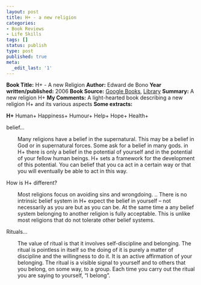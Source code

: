 ```yaml
---
layout: post
title: H+ - a new religion
categories:
- Book Reviews
- Life Skills
tags: []
status: publish
type: post
published: true
meta:
  _edit_last: '1'
---
```

<strong>Book Title:</strong> H+ - A new Religion
<strong> Author:</strong> Edward de Bono
<strong> Year written/published:</strong> 2006
<strong> Book Source:</strong> <a href="http://books.google.com/books?id=9QHXAAAACAAJ&amp;dq=H%2B+edward+de+bono">Google Books</a>, <a href="http://catalogue.nlb.gov.sg/cgi-bin/cw_cgi?fullRecord+15044+3002+12759639+1+0">Library</a>
<strong> Summary:</strong> A new religion H+
<strong> My Comments:</strong> A light-hearted book describing a new religion H+ and its various aspects
<strong> Some extracts:</strong>

<strong>H+</strong>
Human+
Happiness+
Humour+
Help+
Hope+
Health+

belief…
<p style="padding-left: 30px;">Many religions have a belief in the supernatural. This may be a belief in God or in supernatural forces. Some ask for a belief in many gods. in H+ there is only a belief in the potential of yourself and in the potential of your fellow human beings. H+ sets a framework for the development of this potential. You can belief that you ca act in a certain way or that you will eventually be able to act in this way.</p>

How is H+ different?
<p style="padding-left: 30px;">Most religions focus on avoiding sins and wrongdoing. .. There is no intrinsic belief system in H+ expect the belief in yourself – not necessarily as you are but as you can be. At the same time a any belief system belonging to another religion is fully acceptable. This is unlike most religions that do not tolerate other belief systems.</p>

Rituals…
<p style="padding-left: 30px;">The value of ritual is that it involves self-discipline and belonging. The ritual is pointless in itself so the doing of it is purely a matter of discipline and the willingness to do it. It is an active affirmation of your belonging. The ritual is a visible signal to yourself and to others that you belong, on some way, to a group. Each time you carry out the ritual you are saying to yourself, “I belong”.</p>
